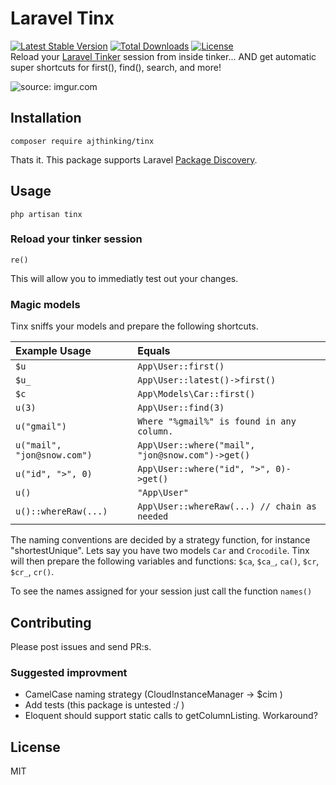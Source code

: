 # Laravel Tinx
[![Latest Stable Version](https://poser.pugx.org/ajthinking/tinx/v/stable)](https://packagist.org/packages/ajthinking/tinx)
[![Total Downloads](https://poser.pugx.org/ajthinking/tinx/downloads)](https://packagist.org/packages/ajthinking/tinx)
[![License](https://poser.pugx.org/ajthinking/tinx/license)](https://packagist.org/packages/ajthinking/tinx)
<br>Reload your [Laravel Tinker](https://github.com/laravel/tinker) session from inside tinker... AND get automatic super shortcuts for first(), find(), search, and more!

<img src="https://i.imgur.com/tCmU1CF.gif" title="source: imgur.com" />

## Installation

    composer require ajthinking/tinx
Thats it. This package supports Laravel [Package Discovery](https://laravel.com/docs/5.5/packages#package-discovery).

## Usage
    php artisan tinx

### Reload your tinker session
    re()
This will allow you to immediatly test out your changes.

### Magic models

Tinx sniffs your models and prepare the following shortcuts.

| Example Usage     | Equals                                    |
|:----------------- |:----------------------------------------- |
| `$u`              | `App\User::first()`                       |
| `$u_`             | `App\User::latest()->first()`             |
| `$c`              | `App\Models\Car::first()`                 |
| `u(3)`            | `App\User::find(3)`                       |
| `u("gmail")`      | `Where "%gmail%" is found in any column.`   |
| `u("mail", "jon@snow.com")`      | `App\User::where("mail", "jon@snow.com")->get()`   |
| `u("id", ">", 0)`      | `App\User::where("id", ">", 0)->get()`   |
| `u()`             | `"App\User"`                              |
| `u()::whereRaw(...)` | `App\User::whereRaw(...) // chain as needed`                    |

The naming conventions are decided by a strategy function, for instance "shortestUnique".
Lets say you have two models `Car` and `Crocodile`. Tinx will then prepare the following variables and functions: `$ca`, `$ca_`, `ca()`, `$cr`, `$cr_`, `cr()`.

To see the names assigned for your session just call the function ```names()```

## Contributing
Please post issues and send PR:s.

### Suggested improvment
* CamelCase naming strategy (CloudInstanceManager -> $cim )
* Add tests (this package is untested :/ )
* Eloquent should support static calls to getColumnListing. Workaround? 

## License
MIT
